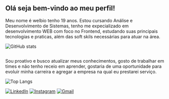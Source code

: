 ## Olá seja bem-vindo ao meu perfil!

Meu nome é welbio tenho 19 anos. Estou cursando Análise e Desenvolvimento de Sistemas, tenho me expecializado em desenvolvimento WEB com foco no Frontend, estudando suas principais tecnologias e praticas, além das soft skils necessárias para atuar na área.

 <div>
  
   ![GitHub stats](https://github-readme-stats-git-masterrstaa-rickstaa.vercel.app/api?username=Welbio-Dione&hide_title=true&show_icons=true&include_all_commits=false&count_private=true&line_height=25&hide=issues&bg_color=000&title_color=00cc66&text_color=FFF&border_radius=3&border_color=00cc66&icon_color=00cc66&theme=jolly)
  
  ##
  
Sou proativo e busco atualizar meus conhecimentos, gosto de trabalhar em times e não tenho receio em aprender, gostaria de uma oportunidade para evoluir minha carreira e agregar a empresa na qual eu prestarei serviço.

   ![Top Langs](https://github-readme-stats-git-masterrstaa-rickstaa.vercel.app/api/top-langs?username=Welbio-Dione&hide_title=true&layout=compact&show_icons=true&include_all_commits=false&count_private=true&line_height=25&hide=issues&bg_color=000&title_color=00cc66&text_color=FFF&border_radius=3&border_color=00cc66&icon_color=00cc66&theme=jolly)
  
   
[![LinkedIn](https://img.shields.io/badge/-LinkedIn-000?style=for-the-badge&logo=linkedin&logoColor=00cc66&color:FFF)](https://www.linkedin.com/mwlite/in/welbio-dione-817b90234)
[![Instagram](https://img.shields.io/badge/-Instagram-000?style=for-the-badge&logo=instagram&logoColor=00cc66&color:FFF)](https://www.instagram.com/welbio_dione/)
[![Gmail](https://img.shields.io/badge/-Gmail-000?style=for-the-badge&logo=gmail&logoColor=00cc66&color:FFF)](mailto:welbiodione@gmail.com)

</div>
